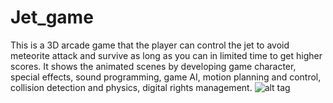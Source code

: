 # Jet_game

This is a 3D arcade game that the player can control the jet to avoid meteorite attack and survive as long as you can in limited time to get higher scores. It shows the animated scenes by developing game character, special effects, sound programming, game AI, motion planning and control, collision detection and physics, digital rights management.
![alt tag](https://Jet_game/media/UI.png)



